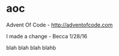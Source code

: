 # aoc
Advent Of Code - http://adventofcode.com

I made a change - Becca 1/28/16

blah
blah
blah
blahb
